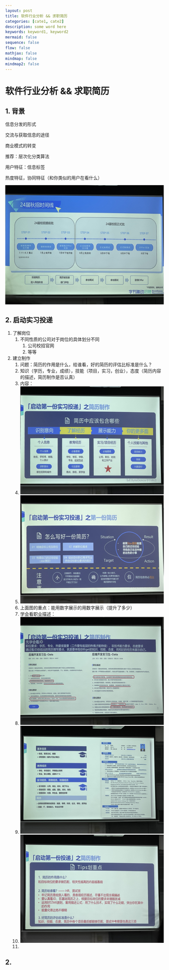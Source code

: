```yaml
---
layout: post
title: 软件行业分析 && 求职简历
categories: [cate1, cate2]
description: some word here
keywords: keyword1, keyword2
mermaid: false
sequence: false
flow: false
mathjax: false
mindmap: false
mindmap2: false
---
```


# 软件行业分析 && 求职简历

## 1. 背景

信息分发的形式

交流与获取信息的途径

商业模式的转变



推荐：层次化分类算法

用户特征：信息标签

热度特征，协同特征（和你类似的用户在看什么）



![image-20231218下午21850168](https://github.com/ShadowOnYOU/images/blob/main/test202312181418203.jpg?raw=true)

## 2. 启动实习投递

1. 了解岗位
   1. 不同性质的公司对于岗位的具体划分不同
      1. 公司校招官网
      2. 等等
2. 建立制作
   1. 问题：简历的作用是什么，给谁看，好的简历的评估比标准是什么？
   2. 知识（学历，专业，成绩），技能（项目，实习，创业），态度（简历内容的描述，简历制作是否认真）
   3. 内容：
   4. ![image-20231218下午22953461](https://github.com/ShadowOnYOU/images/blob/main/test202312181429492.jpg?raw=true)
   5. ![image-20231218下午23047983](https://github.com/ShadowOnYOU/images/blob/main/test202312181430014.jpg?raw=true)
   6. 上面图的重点：能用数字展示的用数字展示（提升了多少）
   7. 学会看职业描述：
   8. ![image-20231218下午23508090](https://github.com/ShadowOnYOU/images/blob/main/test202312181435130.jpg?raw=true)
   9. ![image-20231218下午23923327](https://github.com/ShadowOnYOU/images/blob/main/test202312181439360.jpg?raw=true)
   10. ![image-20231218下午24107297](https://github.com/ShadowOnYOU/images/blob/main/test202312181441359.jpg?raw=true)
   11. 

## 2. 

